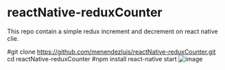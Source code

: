 ﻿# reactNative-reduxCounter
This repo contain a simple redux increment and decrement on react native clie.

#git clone  https://github.com/menendezluis/reactNative-reduxCounter.git
cd reactNative-reduxCounter
#npm install
react-native start
![image](https://user-images.githubusercontent.com/76136932/148157858-dfda5862-a867-496b-8b5c-bcc10f5715dd.png)
